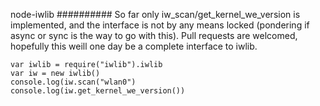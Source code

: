 node-iwlib
##########
So far only iw_scan/get_kernel_we_version is implemented, and the interface is not by any means locked (pondering if async or sync is the way to go with this). Pull requests are welcomed, hopefully this weill one day be a complete interface to iwlib.

```
var iwlib = require("iwlib").iwlib
var iw = new iwlib()
console.log(iw.scan("wlan0")
console.log(iw.get_kernel_we_version())
```